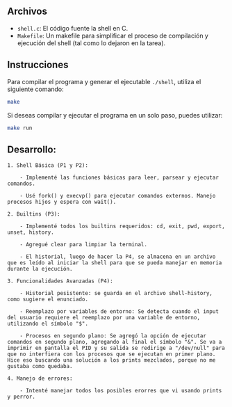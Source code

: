 ## Archivos

- `shell.c`: El código fuente la shell en C.
- `Makefile`: Un makefile para simplificar el proceso de compilación y ejecución del shell (tal como lo dejaron en la tarea).

## Instrucciones

Para compilar el programa y generar el ejecutable `./shell`, utiliza el siguiente comando:

```bash
make
```

Si deseas compilar y ejecutar el programa en un solo paso, puedes utilizar:

```bash
make run
```

## Desarrollo:


    1. Shell Básica (P1 y P2):

        - Implementé las funciones básicas para leer, parsear y ejecutar comandos.

        - Usé fork() y execvp() para ejecutar comandos externos. Manejo procesos hijos y espera con wait().

    2. Builtins (P3):

        - Implementé todos los builtins requeridos: cd, exit, pwd, export, unset, history.

        - Agregué clear para limpiar la terminal.

        - El historial, luego de hacer la P4, se almacena en un archivo que es leído al iniciar la shell para que se pueda manejar en memoria durante la ejecución.

    3. Funcionalidades Avanzadas (P4):

        - Historial pesistente: se guarda en el archivo shell-history, como sugiere el enunciado.

        - Reemplazo por variables de entorno: Se detecta cuando el input del usuario requiere el reemplazo por una variable de entorno, utilizando el símbolo "$".

        - Procesos en segundo plano: Se agregó la opción de ejecutar comandos en segundo plano, agregando al final el símbolo "&". Se va a imprimir en pantalla el PID y su salida se redirige a "/dev/null" para que no interfiera con los procesos que se ejecutan en primer plano. Hice eso buscando una solución a los prints mezclados, porque no me gustaba como quedaba.

    4. Manejo de errores:

        - Intenté manejar todos los posibles erorres que vi usando prints y perror. 
